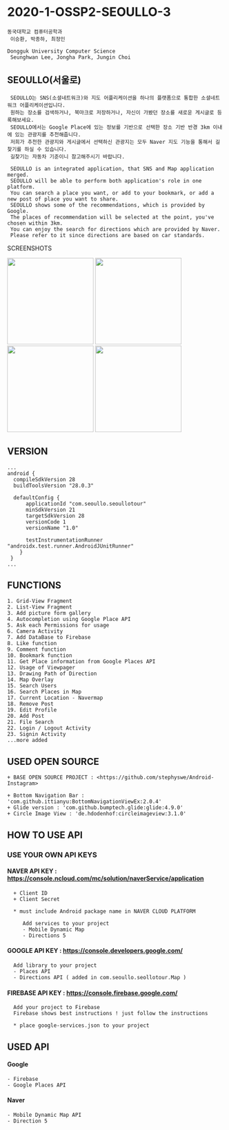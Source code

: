 # 2020-1-OSSP2-SEOULLO-3
    
    동국대학교 컴퓨터공학과   
     이승환, 박종하, 최정인   
     
    Dongguk University Computer Science
     Seunghwan Lee, Jongha Park, Jungin Choi   
  
## SEOULLO(서울로)

     SEOULLO는 SNS(소셜네트워크)와 지도 어플리케이션을 하나의 플랫폼으로 통합한 소셜네트워크 어플리케이션입니다.   
     원하는 장소를 검색하거나, 북마크로 저장하거나, 자신이 가봤던 장소를 새로운 게시글로 등록해보세요.   
     SEOULLO에서는 Google Place에 있는 정보를 기반으로 선택한 장소 기반 반경 3km 이내에 있는 관광지를 추천해줍니다.   
     저희가 추천한 관광지와 게시글에서 선택하신 관광지는 모두 Naver 지도 기능을 통해서 길찾기를 하실 수 있습니다.   
     길찾기는 자동차 기준이니 참고해주시기 바랍니다. 
    
     SEOULLO is an integrated application, that SNS and Map application merged.    
     SEOULLO will be able to perform both application's role in one platform.     
     You can search a place you want, or add to your bookmark, or add a new post of place you want to share.   
     SEOULLO shows some of the recommendations, which is provided by Google.   
     The places of recommendation will be selected at the point, you've chosen within 3km.   
     You can enjoy the search for directions which are provided by Naver.   
     Please refer to it since directions are based on car standards.
  
  SCREENSHOTS
  <div display="block">
    <img width="200" src="https://user-images.githubusercontent.com/22142225/85195206-8ecc7e80-b30b-11ea-8fbb-c68a509790b3.jpeg">
        <img width="200" src="https://user-images.githubusercontent.com/22142225/85195215-955af600-b30b-11ea-8d1b-d9d1a44e8dbf.jpeg">
    <img width="200" src="https://user-images.githubusercontent.com/22142225/85195214-955af600-b30b-11ea-8489-ddbb9aded080.jpeg">
    <img width="200" src="https://user-images.githubusercontent.com/22142225/85195216-95f38c80-b30b-11ea-9b58-2edbcfc4e8f9.jpeg">
  </div>
  
## VERSION
  ```
  ...
  android {
    compileSdkVersion 28
    buildToolsVersion "28.0.3"

    defaultConfig {
        applicationId "com.seoullo.seoullotour"
        minSdkVersion 21
        targetSdkVersion 28
        versionCode 1
        versionName "1.0"

        testInstrumentationRunner "androidx.test.runner.AndroidJUnitRunner"
      }
   }
  ...
  
  ```

## FUNCTIONS
  ```
  1. Grid-View Fragment
  2. List-View Fragment 
  3. Add picture form gallery
  4. Autocompletion using Google Place API
  5. Ask each Permissions for usage
  6. Camera Activity
  7. Add DataBase to Firebase
  8. Like function
  9. Comment function
  10. Bookmark function
  11. Get Place information from Google Places API
  12. Usage of Viewpager
  13. Drawing Path of Direction
  14. Map Overlay
  15. Search Users
  16. Search Places in Map
  17. Current Location - Navermap
  18. Remove Post
  19. Edit Profile
  20. Add Post
  21. File Search
  22. Login / Logout Activity
  23. Signin Activity
  ...more added
  ```


## USED OPEN SOURCE

    + BASE OPEN SOURCE PROJECT : <https://github.com/stephyswe/Android-Instagram>
  
    + Bottom Navigation Bar : 'com.github.ittianyu:BottomNavigationViewEx:2.0.4'
    + Glide version : 'com.github.bumptech.glide:glide:4.9.0'
    + Circle Image View : 'de.hdodenhof:circleimageview:3.1.0'
  
## HOW TO USE API
  
  ### **USE YOUR OWN API KEYS**
  #### NAVER API KEY : <https://console.ncloud.com/mc/solution/naverService/application>

      + Client ID
      + Client Secret
      
      * must include Android package name in NAVER CLOUD PLATFORM
      
         Add services to your project
         - Mobile Dynamic Map
         - Directions 5 
        
   #### GOOGLE API KEY : <https://console.developers.google.com/>
      Add library to your project
      - Places API
      - Directions API ( added in com.seoullo.seollotour.Map )
      
   #### FIREBASE API KEY : <https://console.firebase.google.com/>
      Add your project to Firebase
      Firebase shows best instructions ! just follow the instructions
      
      * place google-services.json to your project

## USED API

  #### Google
    - Firebase
    - Google Places API
  #### Naver
    - Mobile Dynamic Map API
    - Direction 5
